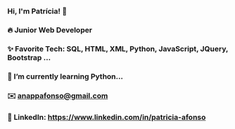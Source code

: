 ### Hi, I'm Patrícia! 👋
### 🔥 Junior Web Developer 
### ✨ Favorite Tech: SQL, HTML, XML, Python, JavaScript, JQuery, Bootstrap ...
### 📓 I’m currently learning Python... 
### ✉️ anappafonso@gmail.com
### 💼 LinkedIn: https://www.linkedin.com/in/patricia-afonso
<!--
**AnaPatriciaAfonso/AnaPatriciaAfonso** is a ✨ _special_ ✨ repository because its `README.md` (this file) appears on your GitHub profile.

Here are some ideas to get you started:

- 🔭 I’m currently working on ...
- 🌱 I’m currently learning ...
- 👯 I’m looking to collaborate on ...
- 🤔 I’m looking for help with ...
- 💬 Ask me about ...
- 📫 How to reach me: ...
- 😄 Pronouns: ...
- ⚡ Fun fact: ...
-->
